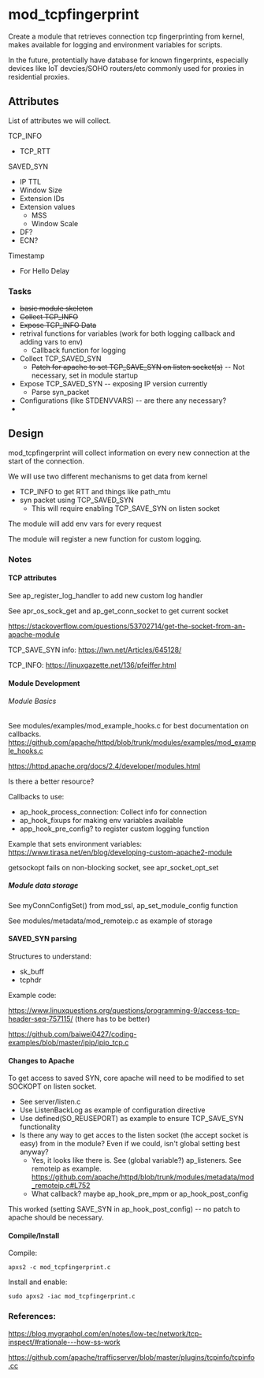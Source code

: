 # mod_tcpfingerprint
Create a module that retrieves connection tcp fingerprinting from kernel, makes available for logging and environment variables for scripts.

In the future, protentially have database for known fingerprints, especially devices like IoT devcies/SOHO routers/etc commonly used for proxies in residential proxies.

## Attributes

List of attributes we will collect.

TCP_INFO
 - TCP_RTT

SAVED_SYN
 - IP TTL
 - Window Size
 - Extension IDs
 - Extension values
   - MSS
   - Window Scale
 - DF?
 - ECN?

Timestamp
 - For Hello Delay

### Tasks

 - ~~basic module skeleton~~
 - ~~Collect TCP_INFO~~
 - ~~Expose TCP_INFO Data~~
 - retrival functions for variables (work for both logging callback and adding vars to env)
   - Callback function for logging
 - Collect TCP_SAVED_SYN
   - ~~Patch for apache to set TCP_SAVE_SYN on listen socket(s)~~ -- Not necessary, set in module startup
 - Expose TCP_SAVED_SYN -- exposing IP version currently
   - Parse syn_packet 
 - Configurations (like STDENVVARS) -- are there any necessary?
 - 

## Design

mod_tcpfingerprint will collect information on every new connection at the start of the connection.

We will use two different mechanisms to get data from kernel
 - TCP_INFO to get RTT and things like path_mtu
 - syn packet using TCP_SAVED_SYN
   - This will require enabling TCP_SAVE_SYN on listen socket

The module will add env vars for every request

The module will register a new function for custom logging.

### Notes

#### TCP attributes

See ap_register_log_handler to add new custom log handler

See apr_os_sock_get and ap_get_conn_socket to get current socket 

https://stackoverflow.com/questions/53702714/get-the-socket-from-an-apache-module

TCP_SAVE_SYN info: https://lwn.net/Articles/645128/

TCP_INFO: https://linuxgazette.net/136/pfeiffer.html

#### Module Development

###### Module Basics ######
See modules/examples/mod_example_hooks.c for best documentation on callbacks. https://github.com/apache/httpd/blob/trunk/modules/examples/mod_example_hooks.c

https://httpd.apache.org/docs/2.4/developer/modules.html

Is there a better resource?

Callbacks to use:
 - ap_hook_process_connection: Collect info for connection
 - ap_hook_fixups for making env variables available
 - app_hook_pre_config? to register custom logging function

Example that sets environment variables: https://www.tirasa.net/en/blog/developing-custom-apache2-module

getsockopt fails on non-blocking socket, see apr_socket_opt_set

##### Module data storage #####

See myConnConfigSet() from mod_ssl, ap_set_module_config function

See modules/metadata/mod_remoteip.c as example of storage

#### SAVED_SYN parsing

Structures to understand:
 - sk_buff
 - tcphdr

Example code: 

https://www.linuxquestions.org/questions/programming-9/access-tcp-header-seq-757115/ (there has to be better)

https://github.com/baiwei0427/coding-examples/blob/master/ipip/ipip_tcp.c

#### Changes to Apache

To get access to saved SYN, core apache will need to be modified to set SOCKOPT on listen socket.
 - See server/listen.c
 - Use ListenBackLog as example of configuration directive
 - Use defined(SO_REUSEPORT) as example to ensure TCP_SAVE_SYN functionality
 - Is there any way to get acces to the listen socket (the accept socket is easy) from in the module? Even if we could, isn't global setting best anyway?
   - Yes, it looks like there is. See (global variable?) ‎ap_listeners‎. See remoteip as example. https://github.com/apache/httpd/blob/trunk/modules/metadata/mod_remoteip.c#L752
   - What callback? maybe ap_hook_pre_mpm or ap_hook_post_config

 This worked (setting SAVE_SYN in ap_hook_post_config) -- no patch to apache should be necessary.

#### Compile/Install

Compile:
```
apxs2 -c mod_tcpfingerprint.c
```

Install and enable:
```
sudo apxs2 -iac mod_tcpfingerprint.c
```

### References:

https://blog.mygraphql.com/en/notes/low-tec/network/tcp-inspect/#rationale---how-ss-work

https://github.com/apache/trafficserver/blob/master/plugins/tcpinfo/tcpinfo.cc

